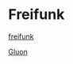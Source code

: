   # Freifunk
  
  [freifunk](https://wiki.freifunk.net/Freifunk_Firmware_Gluon)
  
  [Gluon](https://github.com/freifunk-gluon/gluon)
  
